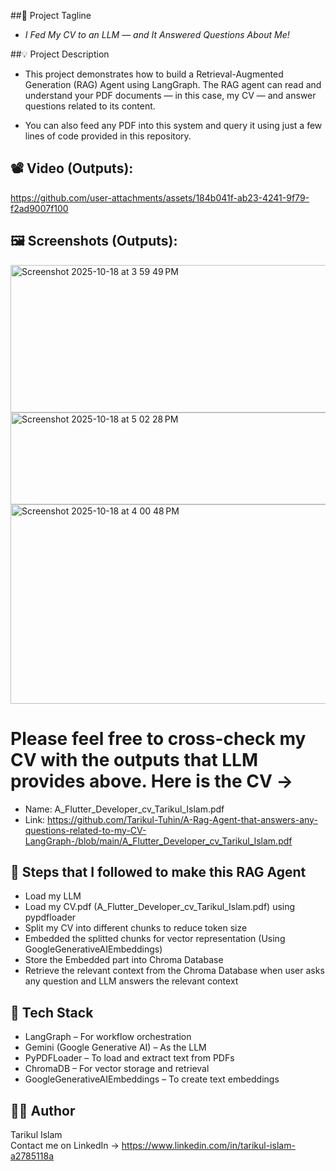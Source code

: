 ##📄 Project Tagline
  - *I Fed My CV to an LLM — and It Answered Questions About Me!*

##💡 Project Description
  - This project demonstrates how to build a Retrieval-Augmented Generation (RAG) Agent using LangGraph.
The RAG agent can read and understand your PDF documents — in this case, my CV — and answer questions related to its content.

  - You can also feed any PDF into this system and query it using just a few lines of code provided in this repository.

## 📽️ Video (Outputs):
https://github.com/user-attachments/assets/184b041f-ab23-4241-9f79-f2ad9007f100

## 🖼️ Screenshots (Outputs):
<img width="1225" height="236" alt="Screenshot 2025-10-18 at 3 59 49 PM" src="https://github.com/user-attachments/assets/195a18ae-54da-4d6f-8bdf-8bbd232cdcbd" />
<img width="1225" height="147" alt="Screenshot 2025-10-18 at 5 02 28 PM" src="https://github.com/user-attachments/assets/fe373ef3-de81-4bee-bce3-41e73e1dce5a" />
<img width="1225" height="319" alt="Screenshot 2025-10-18 at 4 00 48 PM" src="https://github.com/user-attachments/assets/130e9425-5e35-4b80-bb17-0edb37e74b9a" />

# Please feel free to cross-check my CV with the outputs that LLM provides above. Here is the CV -> 
  - Name: A_Flutter_Developer_cv_Tarikul_Islam.pdf
  - Link: https://github.com/Tarikul-Tuhin/A-Rag-Agent-that-answers-any-questions-related-to-my-CV-LangGraph-/blob/main/A_Flutter_Developer_cv_Tarikul_Islam.pdf

## 🧩 Steps that I followed to make this RAG Agent
  - Load my LLM
  - Load my CV.pdf (A_Flutter_Developer_cv_Tarikul_Islam.pdf) using pypdfloader
  - Split my CV into different chunks to reduce token size
  - Embedded the splitted chunks for vector representation (Using GoogleGenerativeAIEmbeddings)
  - Store the Embedded part into Chroma Database
  - Retrieve the relevant context from the Chroma Database when user asks any question and LLM answers the relevant context

## 🧠 Tech Stack
  - LangGraph – For workflow orchestration
  - Gemini (Google Generative AI) – As the LLM
  - PyPDFLoader – To load and extract text from PDFs
  - ChromaDB – For vector storage and retrieval
  - GoogleGenerativeAIEmbeddings – To create text embeddings

## 🧑‍💻 Author
Tarikul Islam<br>
Contact me on LinkedIn -> https://www.linkedin.com/in/tarikul-islam-a2785118a
